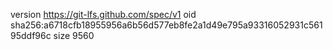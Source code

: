 version https://git-lfs.github.com/spec/v1
oid sha256:a6718cfb18955956a6b56d577eb8fe2a1d49e795a93316052931c56195ddf96c
size 9560
